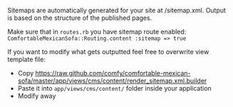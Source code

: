 Sitemaps are automatically generated for your site at /sitemap.xml. Output is based on the structure of the published pages.

Make sure that in `routes.rb` you have sitemap route enabled: `ComfortableMexicanSofa::Routing.content :sitemap => true`

If you want to modify what gets outputted feel free to overwrite view template file:
* Copy https://raw.github.com/comfy/comfortable-mexican-sofa/master/app/views/cms/content/render_sitemap.xml.builder
* Paste it into `app/views/cms/content/` folder inside your application
* Modify away